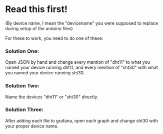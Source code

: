  
# Read this first!

(By device name, I mean the "devicename" you were supposed to replace during setup of the arduino files)

For these to work, you need to do one of these:

### Solution One:

Open JSON by hand and change every mention of "dht11" to what you named your device running dht11, and every mention of "sht30" with what you named your device running sht30.

### Solution Two:

Name the devices "dht11" or "sht30" directly.

### Solution Three:

After adding each file to grafana, open each graph and change sht30 with your proper device name.